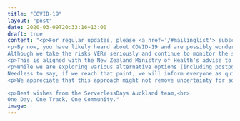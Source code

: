 ```yaml
---
title: "COVID-19"
layout: "post"
date: 2020-03-09T20:33:16+13:00
draft: true
content: "<p>For regular updates, please <a href='/#mailinglist'> subscribe to our newsletter</a> or view advice from <a href='https://www.health.govt.nz/our-work/diseases-and-conditions/covid-19-novel-coronavirus'>Ministry of Health</a>.</p>
<p>By now, you have likely heard about COVID-19 and are possibly wondering if this is yet another \"event cancellation\" announcement. It is not!<br>
Although we take the risks VERY seriously and continue to monitor the still-evolving situation closely, we do hope that ServerlessDays Auckland 2020 can go ahead on Monday, the 20th of April.</p>
<p>This is aligned with the New Zealand Ministry of Health's advise to not currently alter arrangements for public events such as conferences. For reference: Since the first positive COVID-19 test on 28 February, four additional cases have been reported in New Zealand - the last one on the 7th of March.</p>
<p>While we are exploring various alternative options (including postponing or making it an online conference - either completely or only partially), the organiser team has decided to carry on with the planning of the event until we feel that the situation requires a different course of action. <br>
Needless to say, if we reach that point, we will inform everyone as quickly as possible.</p>
<p>We appreciate that this approach might not remove uncertainty for some attendees - in particular non-locals who bought a ticket - and apologise for that. Please contact us if you are one of those and already decided to not attend the event. We will happily refund your ticket. For all others: Many thanks for your ongoing support!</p>

<p>Best wishes from the ServerlessDays Auckland team,<br>
One Day, One Track, One Community."
image: 
---
```



